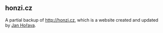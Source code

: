 honzi.cz
--------

A partial backup of http://honzi.cz, which is a website created and updated by [Jan Hořava](https://github.com/honzi).
